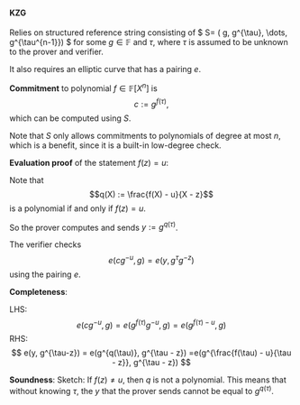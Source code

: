 #### KZG

Relies on structured reference string consisting of $ S= ( g, g^{\tau}, \dots, g^{\tau^{n-1}}) $ for some $g \in \mathbb{F}$ and $\tau$, where $\tau$ is assumed to be unknown to the prover and verifier.

It also requires an elliptic curve that has a pairing $e$.

**Commitment** to polynomial $f \in \mathbb{F}[X^n]$ is $$c := g^{f(\tau)},$$ which can be computed using $S$.

Note that $S$ only allows commitments to polynomials of degree at most $n$, which is a benefit, since it is a built-in low-degree check.

**Evaluation proof** of the statement $f(z) = u$:

Note that $$q(X) := \frac{f(X) - u}{X - z}$$ is a polynomial if and only if $f(z) = u$.

So the prover computes and sends $y := g^{q(\tau)}$.

The verifier checks
$$ e(c  g^{-u}, g) = e(y, g^\tau  g^{-z}) $$
using the pairing $e$.

**Completeness**:

LHS:
$$ e(c  g^{-u}, g) = e(g^{f(\tau)}  g^{-u}, g) = e(g^{f(\tau)-u}, g) $$
RHS:
$$ e(y, g^{\tau-z}) = e(g^{q(\tau)}, g^{\tau - z}) =e(g^{\frac{f(\tau) - u}{\tau - z}}, g^{\tau - z}) $$

**Soundness**: Sketch: If $f(z) \neq u$, then $q$ is not a polynomial. This means that without knowing $\tau$, the $y$ that the prover sends cannot be equal to $g^{q(\tau)}$.